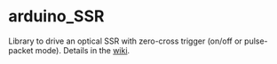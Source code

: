 # arduino_SSR
Library to drive an optical SSR with zero-cross trigger (on/off or pulse-packet mode). Details in the [wiki](github.com/hfjg/wiki/Arduino-SSR-Control).
